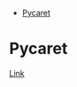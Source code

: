 <!--ts-->
   * [Pycaret](#pycaret)

<!-- Added by: gil_diy, at: Wed 23 Feb 2022 13:11:27 IST -->

<!--te-->

# Pycaret

[Link](https://github.com/pycaret/pycaret)